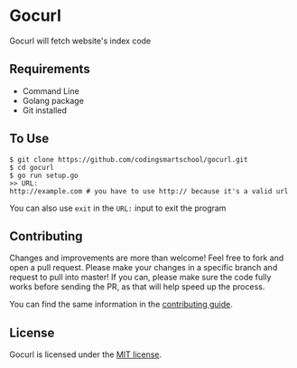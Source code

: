 # Gocurl
Gocurl will fetch website's index code

## Requirements
* Command Line
* Golang package
* Git installed

## To Use
```shell
$ git clone https://github.com/codingsmartschool/gocurl.git
$ cd gocurl
$ go run setup.go
>> URL:
http://example.com # you have to use http:// because it's a valid url
```
You can also use `exit` in the `URL:` input to exit the program

## Contributing
Changes and improvements are more than welcome! Feel free to fork and open a pull request. Please make your changes in a specific branch and request to pull into master! If you can, please make sure the code fully works before sending the PR, as that will help speed up the process.

You can find the same information in the [contributing guide](CONTRIBUTING.MD).
## License
Gocurl is licensed under the [MIT license](https://github.com/codingsmartschool/gocurl/blob/master/LICENSE).
